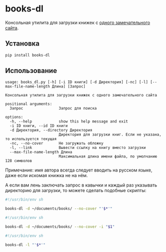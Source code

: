 # books-dl

Консольная утилита для загрузки книжек с [одного замечательного сайта](http://213.5.52.16/).

## Установка

```sh
pip install books-dl
```

## Использование

```
usage: books_dl.py [-h] [-i ID книги] [-d Директория] [-nc] [-l] [--max-file-name-length Длина] [Запрос]

Консольная утилита для загрузки книжек с одного замечательного сайта

positional arguments:
  Запрос                Запрос для поиска

options:
  -h, --help            show this help message and exit
  -i ID книги, --id ID книги
  -d Директория, --directory Директория
                        Директория для загрузки книг. Если не указана, то используется текущая
  -nc, --no-cover       Не загружать обложку
  -l, --link            Вывести ссылку на книгу вместо загрузки
  --max-file-name-length Длина
                        Максимальная длина имени файла, по умолчанию 128 символов
```

Примечание: имя автора всегда следует вводить на русском языке, даже если искомая книжка не на нём.

А если вам лень заключать запрос в кавычки и каждый раз указывать директорию для загрузки, то можете сделать подобные скрипты:

```sh
#!/usr/bin/env sh

books-dl -d ~/documents/books/ --no-cover "'$*'"
```

```sh
#!/usr/bin/env sh

books-dl -d ~/documents/books/ --no-cover -i "$1"
```

```sh
#!/usr/bin/env sh

books-dl -l "'$*'"
```
